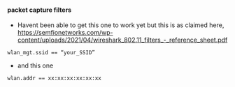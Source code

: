 

#### packet capture filters

* Havent been able to get this one to work yet but this is as claimed here, https://semfionetworks.com/wp-content/uploads/2021/04/wireshark_802.11_filters_-_reference_sheet.pdf

```
wlan_mgt.ssid == “your_SSID”
```

* and this one 

```
wlan.addr == xx:xx:xx:xx:xx:xx
```
